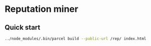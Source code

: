 # Reputation miner

## Quick start

```sh
../node_modules/.bin/parcel build --public-url /rep/ index.html
```